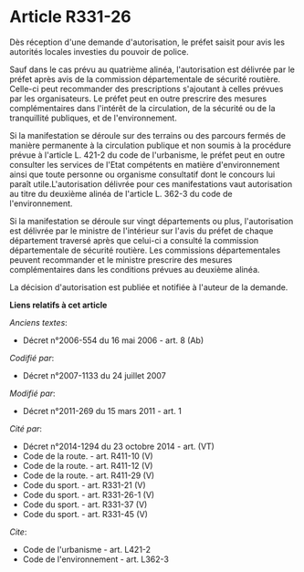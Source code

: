 # Article R331-26

Dès réception d'une demande d'autorisation, le préfet saisit pour avis les autorités locales investies du pouvoir de police. 

Sauf dans le cas prévu au quatrième alinéa, l'autorisation est délivrée par le préfet après avis de la commission
départementale de sécurité routière. Celle-ci peut recommander des prescriptions s'ajoutant à celles prévues par les
organisateurs. Le préfet peut en outre prescrire des mesures complémentaires dans l'intérêt de la circulation, de la sécurité
ou de la tranquillité publiques, et de l'environnement. 

Si la manifestation se déroule sur des terrains ou des parcours fermés de manière permanente à la circulation publique et non
soumis à la procédure prévue à l'article L. 421-2 du code de l'urbanisme, le préfet peut en outre consulter les services de
l'Etat compétents en matière d'environnement ainsi que toute personne ou organisme consultatif dont le concours lui paraît
utile.L'autorisation délivrée pour ces manifestations vaut autorisation au titre du deuxième alinéa de l'article L. 362-3 du
code de l'environnement. 

Si la manifestation se déroule sur vingt départements ou plus, l'autorisation est délivrée par le ministre de l'intérieur sur
l'avis du préfet de chaque département traversé après que celui-ci a consulté la commission départementale de sécurité
routière. Les commissions départementales peuvent recommander et le ministre prescrire des mesures complémentaires dans les
conditions prévues au deuxième alinéa. 

La décision d'autorisation est publiée et notifiée à l'auteur de la demande.

**Liens relatifs à cet article**

_Anciens textes_:

  - Décret n°2006-554 du 16 mai 2006 - art. 8 (Ab)

_Codifié par_:

  - Décret n°2007-1133 du 24 juillet 2007

_Modifié par_:

  - Décret n°2011-269 du 15 mars 2011 - art. 1

_Cité par_:

  - Décret n°2014-1294 du 23 octobre 2014 - art. (VT)
  - Code de la route. - art. R411-10 (V)
  - Code de la route. - art. R411-12 (V)
  - Code de la route. - art. R411-29 (V)
  - Code du sport. - art. R331-21 (V)
  - Code du sport. - art. R331-26-1 (V)
  - Code du sport. - art. R331-37 (V)
  - Code du sport. - art. R331-45 (V)

_Cite_:

  - Code de l'urbanisme - art. L421-2
  - Code de l'environnement - art. L362-3
